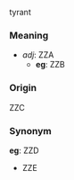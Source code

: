 tyrant
### Meaning
+ _adj_: ZZA
    + __eg__: ZZB

### Origin

ZZC

### Synonym

__eg__: ZZD

+ ZZE


